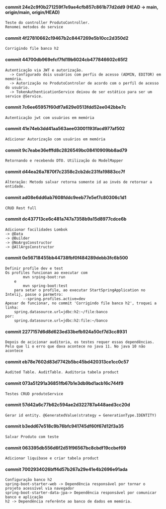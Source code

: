 #### commit 24e2c9f0b271259f7e9ae4cfb857c861b77d2dd9 (HEAD -> main, origin/main, origin/HEAD)

    Teste do controller ProdutoController.
    Renomei metodos do service

#### commit 4f27810662c19467b2c8447269e5b10cc2d350d2

    Corrigindo file banco h2

#### commit 44700db969efcf7fd19b6024cb477846602c65f2

    Autenticação via JWT e autorização.
      -> Configurado dois usuários com perfis de acesso (ADMIN, EDITOR) em memória.
      -> Autorização no ProdutoControler de acordo com o perfil de acesso do usuário.
      -> TokenAuthenticationService deixou de ser estático para ser um service @Service.

#### commit 7c6ee65957f60df7a629e0513fdd52ee042bbe7c

    Autenticação jwt com usuários em memória

#### commit 41e74eb3dd41aa563aee03001193facd977af502

    Adicionar Autorização com usuários em memória

#### commit 9c7eabe36efffd8c2826549bc08410909bb8ad79

    Retornando e recebendo DTO. Utilização do ModelMapper

#### commit d44ea26a7870f7c2358c2cb2dc231fa19883cc7f

    Alteração: Metodo salvar retorna somente id ao invés de retornar a entidade.

#### commit ad08e6dd6ab7608fddc9eeb77e5ef7c80306c1d1

    CRUD Rest full

#### commit dc437713ce6c481a747a7358b9a15d8977cdce6b

    Adicionar facilidades Lombok
    -> @Data
    -> @Builder
    -> @NoArgsConstructor
    -> @AllArgsConstructor

#### commit 0e56718455bb44738fbf0f484289debb3fc6b500

    Definir profile dev e test
    Os profiles funcionan ao executar com 
            mvn srping-boot:run
        e 
            mvn spring-boot:test 
        para setar o profile, ao executar StartSpringApplication no Intelij, passe o parmetro: 
            --spring.profiles.active=dev 
    Apesar de funcionar, no commit 'Corrigindo file banco h2', troquei a linha:
        spring.datasource.url=jdbc:h2:~/file:banco
    por:
        spring.datasource.url=jdbc:h2:file:~/banco

#### commit 2277157d6d8d623ed33befb924a50cf7d3cc8931

    Depois de acicionar auditoria, os testes requer essas dependências. Pelo que li o erro que dava acontece no java 11. No java 10 não acontece

#### commit eb78e7602d83d7742b5bc45bd420313ce1cc0c57

    Audited Table. AuditTable. Auditoria tabela product

#### commit 073a51291a36851fb67b1e3db9bd1acb16c744f9

    Testes CRUD produtoService

#### commit 57d42a6c77b62c594ae2d322787a448aed3cc20d

    Gerar id entity. @GeneratedValue(strategy = GenerationType.IDENTITY)

#### commit b3edd67e518c9b76bfc941745df60f67d12f3a35

    Salvar Produto com teste

#### commit 063395db556d6f2d51f96567bc8cbdf19ccbef69

    Adicionar liquibase e criar tabela product

#### commit 7002934026bff4d57b267a29e41e4b2696e91ada

    Configuração banco h2
    spring-boot-starter-web -> Dependência responsável por tornar o projeto acessível via navegador
    spring-boot-starter-data-jpa-> Dependência responsável por comunicar banco e aplicação
    h2 -> Dependência referênte ao banco de dados em memória.